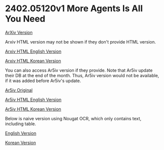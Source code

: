 # 2402.05120v1 More Agents Is All You Need

[ArXiv Version](https://arxiv.org/abs/2402.05120v1)

Arxiv HTML version may not be shown if they don't provide HTML version.

[Arxiv HTML English Version](https://raw.githack.com/kh-kim/arxiv-translator/master/papers/2402.05120v1/paper.raw.en.html)

[Arxiv HTML Korean Version](https://raw.githack.com/kh-kim/arxiv-translator/master/papers/2402.05120v1/paper.raw.ko.html)

You can also access Ar5iv version if they provide.
Note that Ar5iv update their DB at the end of the month.
Thus, Ar5iv version would not be available, if it was added before Ar5iv's update.

[Ar5iv Original](https://ar5iv.org/abs/2402.05120v1)

[Ar5iv HTML English Version](https://raw.githack.com/kh-kim/arxiv-translator/master/papers/2402.05120v1/paper.ar5iv.en.html)

[Ar5iv HTML Korean Version](https://raw.githack.com/kh-kim/arxiv-translator/master/papers/2402.05120v1/paper.ar5iv.ko.html)

Below is naive version using Nougat OCR, which only contains text, including table.

[English Version](https://raw.githack.com/kh-kim/arxiv-translator/master/papers/2402.05120v1/paper.en.html)

[Korean Version](https://raw.githack.com/kh-kim/arxiv-translator/master/papers/2402.05120v1/paper.ko.html)